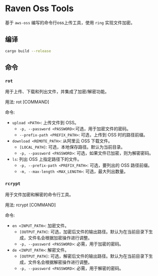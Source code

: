 # Raven Oss Tools

基于 `aws-oss` 编写的命令行oss上传工具，使用 `ring` 实现文件加密。


## 编译

```bash
cargo build --release
```

## 命令

### `rot`


用于上传、下载和列出文件，并集成了加密/解密功能。

用法: rot [COMMAND]

命令:
*   `upload <PATH>`: 上传文件到 OSS。
    *   `-p, --password <PASSWORD>`:可选，用于加密文件的密码。
    *   `--prefix-path <PREFIX_PATH>`: 可选，上传到 OSS 时的路径前缀。
*   `download <REMOTE_PATH>`: 从阿里云 OSS 下载文件。
    *   `[LOCAL_PATH]`: 可选，本地保存路径。默认为当前目录。
    *   `-p, --password <PASSWORD>`: 可选，如果文件已加密，则为解密密码。
*   `ls`: 列出 OSS 上指定路径下的文件。
    *   `-p, --prefix-path <PREFIX_PATH>`: 可选，要列出的 OSS 路径前缀。
    *   `-m, --max-length <MAX_LENGTH>`: 可选，最大列出数量。

### `rcrypt`


用于文件加密和解密的命令行工具。

用法: rcrypt [COMMAND]

命令:
*   `en <INPUT_PATH>`: 加密文件。
    *   `[OUTPUT_PATH]`: 可选，加密后文件的输出路径。默认为在当前目录下生成，文件名会根据加密操作进行调整。
    *   `-p, --password <PASSWORD>`: 必需，用于加密的密码。
*   `de <INPUT_PATH>`: 解密文件。
    *   `[OUTPUT_PATH]`: 可选，解密后文件的输出路径。默认为在当前目录下生成，文件名会根据解密操作进行调整。
    *   `-p, --password <PASSWORD>`: 必需，用于解密的密码。
